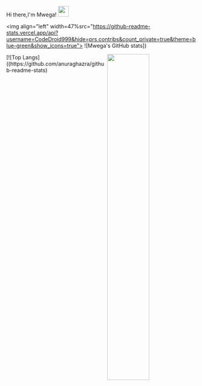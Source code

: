 Hi there,I'm Mwega! <img src="https://github.com/hariketsheth/hariketsheth/blob/main/img/handshake.gif" height="28px" style="margin-bottom: -5px;"  /></h3>

<img align="left" width=47%src="https://github-readme-stats.vercel.app/api?username=CodeDroid999&hide=prs,contribs&count_private=true&theme=blue-green&show_icons=true">
![Mwega's GitHub stats])

<img align="right" width=47% src="https://github-readme-stats.vercel.app/api/top-langs/?username=CodeDroid999&layout=compact&langs_count=6">
[![Top Langs]((https://github.com/anuraghazra/github-readme-stats)

